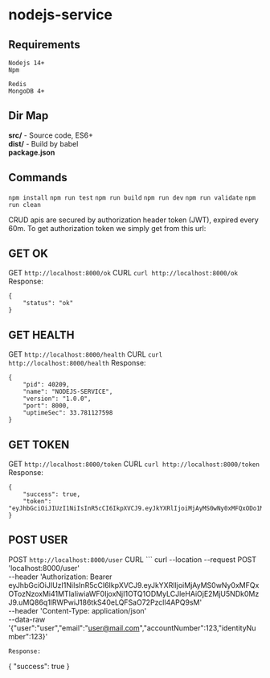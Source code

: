 # nodejs-service

## Requirements

```
Nodejs 14+
Npm

Redis
MongoDB 4+
```

## Dir Map
**src/** - Source code, ES6+<br>
**dist/** - Build by babel<br>
**package.json**<br>

## Commands
```npm install```
```npm run test```
```npm run build```
```npm run dev```
```npm run validate```
```npm run clean```

CRUD apis are secured by authorization header token (JWT), expired every 60m.
To get authorization token we simply get from this url: 

## GET OK
GET ```http://localhost:8000/ok```
CURL ```curl http://localhost:8000/ok```
Response:
```
{
    "status": "ok"
}
```

## GET HEALTH
GET ```http://localhost:8000/health```
CURL ```curl http://localhost:8000/health```
Response:
```
{
    "pid": 40209,
    "name": "NODEJS-SERVICE",
    "version": "1.0.0",
    "port": 8000,
    "uptimeSec": 33.781127598
}
```

## GET TOKEN
GET ```http://localhost:8000/token```
CURL ```curl http://localhost:8000/token```
Response:
```
{
    "success": true,
    "token": "eyJhbGciOiJIUzI1NiIsInR5cCI6IkpXVCJ9.eyJkYXRlIjoiMjAyMS0wNy0xMFQxODo1MTo0NC40NDNaIiwiaWF0IjoxNjI1OTQzMTA0LCJleHAiOjE2MjU5NDY3MDR9.6t5qrgLLBVGzsPLHNYv_ijQko1DCgx89sJ5wMWnbG58"
}
```

## POST USER
POST ```http://localhost:8000/user```
CURL ```
curl --location --request POST 'localhost:8000/user' \
    --header 'Authorization: Bearer eyJhbGciOiJIUzI1NiIsInR5cCI6IkpXVCJ9.eyJkYXRlIjoiMjAyMS0wNy0xMFQxOTozNzoxMi41MTlaIiwiaWF0IjoxNjI1OTQ1ODMyLCJleHAiOjE2MjU5NDk0MzJ9.uMQ86q1lRWPwiJ186tkS40eLQFSaO72Pzcll4APQ9sM' \
    --header 'Content-Type: application/json' \
    --data-raw '{"user":"user","email":"user@mail.com","accountNumber":123,"identityNumber":123}'
```
Response:
```
{
    "success": true
}
```
